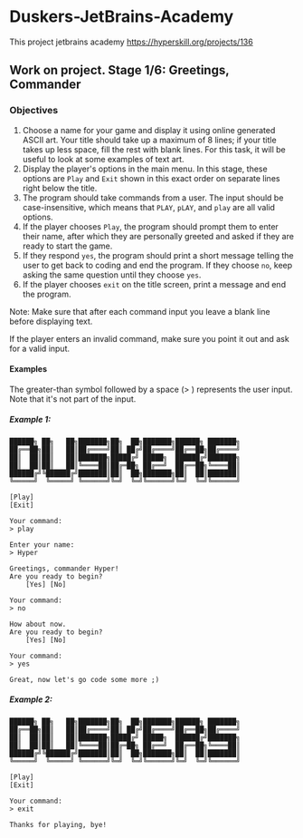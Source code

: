# Duskers-JetBrains-Academy
This project jetbrains academy https://hyperskill.org/projects/136

## Work on project. Stage 1/6: Greetings, Commander

### Objectives
1. Choose a name for your game and display it using online generated ASCII art. 
Your title should take up a maximum of 8 lines; if your title takes up less space, fill the rest with blank lines. For this task, it will be useful to look at some examples of text art.
2. Display the player's options in the main menu. In this stage, these options are ```Play``` and ```Exit``` shown in this 
exact order on separate lines right below the title.
3. The program should take commands from a user. The input should be case-insensitive, 
which means that ```PLAY```, ```pLAY```, and ```play``` are all valid options.
4. If the player chooses ```Play```, the program should prompt them to enter their name, 
after which they are personally greeted and asked if they are ready to start the game.
5. If they respond ```yes```, the program should print a short message telling the user to get back 
to coding and end the program. If they choose ```no```, keep asking the same question until they choose ```yes```.
6. If the player chooses ```exit``` on the title screen, print a message and end the program.

Note: Make sure that after each command input you leave a blank line before displaying text.

If the player enters an invalid command, make sure you point it out and ask for a valid input.

#### Examples
The greater-than symbol followed by a space (> ) represents the user input. Note that it's not part of the input.

##### Example 1:

```shell
██████╗ ██╗   ██╗███████╗██╗  ██╗███████╗██████╗ ███████╗
██╔══██╗██║   ██║██╔════╝██║ ██╔╝██╔════╝██╔══██╗██╔════╝
██║  ██║██║   ██║███████╗█████╔╝ █████╗  ██████╔╝███████╗
██║  ██║██║   ██║╚════██║██╔═██╗ ██╔══╝  ██╔══██╗╚════██║
██████╔╝╚██████╔╝███████║██║  ██╗███████╗██║  ██║███████║
╚═════╝  ╚═════╝ ╚══════╝╚═╝  ╚═╝╚══════╝╚═╝  ╚═╝╚══════╝

[Play]
[Exit]

Your command:
> play

Enter your name:
> Hyper

Greetings, commander Hyper!
Are you ready to begin?
    [Yes] [No]

Your command:
> no

How about now.
Are you ready to begin?
    [Yes] [No]

Your command:
> yes

Great, now let's go code some more ;)
```

##### Example 2:
```shell
██████╗ ██╗   ██╗███████╗██╗  ██╗███████╗██████╗ ███████╗
██╔══██╗██║   ██║██╔════╝██║ ██╔╝██╔════╝██╔══██╗██╔════╝
██║  ██║██║   ██║███████╗█████╔╝ █████╗  ██████╔╝███████╗
██║  ██║██║   ██║╚════██║██╔═██╗ ██╔══╝  ██╔══██╗╚════██║
██████╔╝╚██████╔╝███████║██║  ██╗███████╗██║  ██║███████║
╚═════╝  ╚═════╝ ╚══════╝╚═╝  ╚═╝╚══════╝╚═╝  ╚═╝╚══════╝

[Play]
[Exit]

Your command:
> exit

Thanks for playing, bye!
```